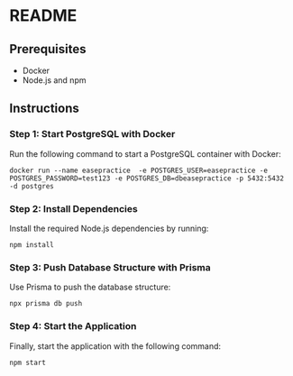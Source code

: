 # README

## Prerequisites
- Docker
- Node.js and npm

## Instructions

### Step 1: Start PostgreSQL with Docker
Run the following command to start a PostgreSQL container with Docker:
```
docker run --name easepractice  -e POSTGRES_USER=easepractice -e POSTGRES_PASSWORD=test123 -e POSTGRES_DB=dbeasepractice -p 5432:5432  -d postgres
```

### Step 2: Install Dependencies
Install the required Node.js dependencies by running:
```
npm install
```

### Step 3: Push Database Structure with Prisma
Use Prisma to push the database structure:
```
npx prisma db push
```

### Step 4: Start the Application
Finally, start the application with the following command:
```
npm start
```

